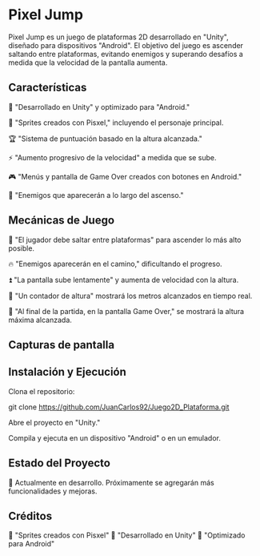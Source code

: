 # Pixel Jump

Pixel Jump es un juego de plataformas 2D desarrollado en "Unity", diseñado para dispositivos "Android". El objetivo del juego es ascender saltando entre plataformas, evitando enemigos y superando desafíos a medida que la velocidad de la pantalla aumenta.

## Características

📱 "Desarrollado en Unity" y optimizado para "Android."

🎨 "Sprites creados con Pisxel," incluyendo el personaje principal.

🏆 "Sistema de puntuación basado en la altura alcanzada."

⚡ "Aumento progresivo de la velocidad" a medida que se sube.

🎮 "Menús y pantalla de Game Over creados con botones en Android."

🦠 "Enemigos que aparecerán a lo largo del ascenso."

## Mecánicas de Juego

🎯 "El jugador debe saltar entre plataformas" para ascender lo más alto posible.

🔥 "Enemigos aparecerán en el camino," dificultando el progreso.

⏫ "La pantalla sube lentamente" y aumenta de velocidad con la altura.

📏 "Un contador de altura" mostrará los metros alcanzados en tiempo real.

🏁 "Al final de la partida, en la pantalla Game Over," se mostrará la altura máxima alcanzada.

## Capturas de pantalla



## Instalación y Ejecución

Clona el repositorio:

git clone https://github.com/JuanCarlos92/Juego2D_Plataforma.git

Abre el proyecto en "Unity."

Compila y ejecuta en un dispositivo "Android" o en un emulador.

## Estado del Proyecto

📌 Actualmente en desarrollo. Próximamente se agregarán más funcionalidades y mejoras.

## Créditos

🎨 "Sprites creados con Pisxel"
🚀 "Desarrollado en Unity"
📱 "Optimizado para Android"





